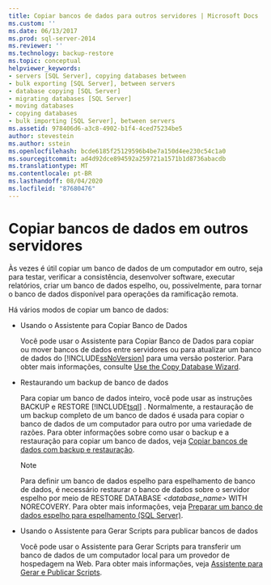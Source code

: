 ```yaml
---
title: Copiar bancos de dados para outros servidores | Microsoft Docs
ms.custom: ''
ms.date: 06/13/2017
ms.prod: sql-server-2014
ms.reviewer: ''
ms.technology: backup-restore
ms.topic: conceptual
helpviewer_keywords:
- servers [SQL Server], copying databases between
- bulk exporting [SQL Server], between servers
- database copying [SQL Server]
- migrating databases [SQL Server]
- moving databases
- copying databases
- bulk importing [SQL Server], between servers
ms.assetid: 978406d6-a3c8-4902-b1f4-4ced75234be5
author: stevestein
ms.author: sstein
ms.openlocfilehash: bcde6185f25129596b4be7a150d4ee230c54c1a0
ms.sourcegitcommit: ad4d92dce894592a259721a1571b1d8736abacdb
ms.translationtype: MT
ms.contentlocale: pt-BR
ms.lasthandoff: 08/04/2020
ms.locfileid: "87680476"
---
```

# <a name="copy-databases-to-other-servers"></a>Copiar bancos de dados em outros servidores
  Às vezes é útil copiar um banco de dados de um computador em outro, seja para testar, verificar a consistência, desenvolver software, executar relatórios, criar um banco de dados espelho, ou, possivelmente, para tornar o banco de dados disponível para operações da ramificação remota.  
  
 Há vários modos de copiar um banco de dados:  
  
-   Usando o Assistente para Copiar Banco de Dados  
  
     Você pode usar o Assistente para Copiar Banco de Dados para copiar ou mover bancos de dados entre servidores ou para atualizar um banco de dados do [!INCLUDE[ssNoVersion](../../includes/ssnoversion-md.md)] para uma versão posterior. Para obter mais informações, consulte [Use the Copy Database Wizard](use-the-copy-database-wizard.md).  
  
-   Restaurando um backup de banco de dados  
  
     Para copiar um banco de dados inteiro, você pode usar as instruções BACKUP e RESTORE [!INCLUDE[tsql](../../includes/tsql-md.md)] . Normalmente, a restauração de um backup completo de um banco de dados é usada para copiar o banco de dados de um computador para outro por uma variedade de razões. Para obter informações sobre como usar o backup e a restauração para copiar um banco de dados, veja [Copiar bancos de dados com backup e restauração](copy-databases-with-backup-and-restore.md).  
  
    > [!NOTE]  
    >  Para definir um banco de dados espelho para espelhamento de banco de dados, é necessário restaurar o banco de dados sobre o servidor espelho por meio de RESTORE DATABASE *<database_name>* WITH NORECOVERY. Para obter mais informações, veja [Preparar um banco de dados espelho para espelhamento &#40;SQL Server&#41;](../../database-engine/database-mirroring/prepare-a-mirror-database-for-mirroring-sql-server.md).  
  
-   Usando o Assistente para Gerar Scripts para publicar bancos de dados  
  
     Você pode usar o Assistente para Gerar Scripts para transferir um banco de dados de um computador local para um provedor de hospedagem na Web. Para obter mais informações, veja [Assistente para Gerar e Publicar Scripts](../scripting/generate-and-publish-scripts-wizard.md).  
  
  
